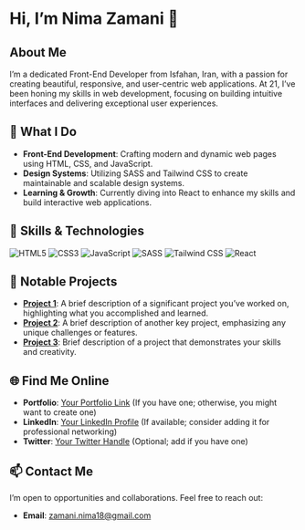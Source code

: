 # Hi, I’m Nima Zamani 👋

## About Me
I’m a dedicated Front-End Developer from Isfahan, Iran, with a passion for creating beautiful, responsive, and user-centric web applications. At 21, I’ve been honing my skills in web development, focusing on building intuitive interfaces and delivering exceptional user experiences.

## 🚀 What I Do
- **Front-End Development**: Crafting modern and dynamic web pages using HTML, CSS, and JavaScript.
- **Design Systems**: Utilizing SASS and Tailwind CSS to create maintainable and scalable design systems.
- **Learning & Growth**: Currently diving into React to enhance my skills and build interactive web applications.

## 🔧 Skills & Technologies
![HTML5](https://img.shields.io/badge/HTML5-%23E34F26.svg?style=for-the-badge&logo=html5&logoColor=white)
![CSS3](https://img.shields.io/badge/CSS3-%231572B6.svg?style=for-the-badge&logo=css3&logoColor=white)
![JavaScript](https://img.shields.io/badge/JavaScript-%23323330.svg?style=for-the-badge&logo=javascript&logoColor=F7DF1E)
![SASS](https://img.shields.io/badge/SASS-%23CC6699.svg?style=for-the-badge&logo=sass&logoColor=white)
![Tailwind CSS](https://img.shields.io/badge/Tailwind%20CSS-%2328A6D4.svg?style=for-the-badge&logo=tailwind-css&logoColor=white)
![React](https://img.shields.io/badge/React-%23282C34.svg?style=for-the-badge&logo=react&logoColor=61DAFB)

## 🌟 Notable Projects
- **[Project 1](#)**: A brief description of a significant project you’ve worked on, highlighting what you accomplished and learned.
- **[Project 2](#)**: A brief description of another key project, emphasizing any unique challenges or features.
- **[Project 3](#)**: Brief description of a project that demonstrates your skills and creativity.

## 🌐 Find Me Online
- **Portfolio**: [Your Portfolio Link](#) (If you have one; otherwise, you might want to create one)
- **LinkedIn**: [Your LinkedIn Profile](#) (If available; consider adding it for professional networking)
- **Twitter**: [Your Twitter Handle](#) (Optional; add if you have one)

## 📫 Contact Me
I’m open to opportunities and collaborations. Feel free to reach out:
- **Email**: [zamani.nima18@gmail.com](mailto:zamani.nima18@gmail.com)

